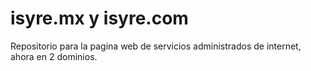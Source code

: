 # isyre.mx y isyre.com
Repositorio para la pagina web de servicios administrados de internet, ahora en 2 dominios. 
